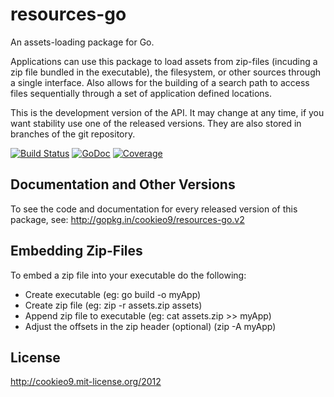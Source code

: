 resources-go
============

An assets-loading package for Go.

Applications can use this package to load assets from zip-files (incuding a zip file bundled in the executable),
the filesystem, or other sources through a single interface. Also allows for the building of a search path to access
files sequentially through a set of application defined locations.

This is the development version of the API. It may change at any time, if you want stability use one of the released versions. They are also stored in branches of the git repository.

[![Build Status](https://travis-ci.org/cookieo9/resources-go.svg)](https://travis-ci.org/cookieo9/resources-go)
[![GoDoc](https://godoc.org/github.com/cookieo9/resources-go?status.png)](https://godoc.org/github.com/cookieo9/resources-go)
[![Coverage](http://gocover.io/_badge/github.com/cookieo9/resources-go)](http://gocover.io/github.com/cookieo9/resources-go)

Documentation and Other Versions
--------------------------------

To see the code and documentation for every released version of this package, see: http://gopkg.in/cookieo9/resources-go.v2


Embedding Zip-Files
-------------------

To embed a zip file into your executable do the following:
 - Create executable (eg: go build -o myApp)
 - Create zip file  (eg: zip -r assets.zip assets)
 - Append zip file to executable (eg: cat assets.zip >> myApp)
 - Adjust the offsets in the zip header (optional) (zip -A myApp)

License
-------
http://cookieo9.mit-license.org/2012
